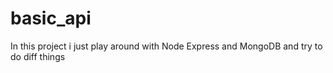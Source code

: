 # basic_api
In this project i just play around with Node Express and MongoDB and try to do diff things
